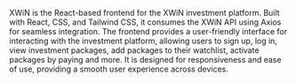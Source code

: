 XWiN is the React-based frontend for the XWiN investment platform. Built with React, CSS, and Tailwind CSS, it consumes the XWiN API using Axios for seamless integration. The frontend provides a user-friendly interface for interacting with the investment platform, allowing users to sign up, log in, view investment packages, add packages to their watchlist, activate packages by paying and more. It is designed for responsiveness and ease of use, providing a smooth user experience across devices.
